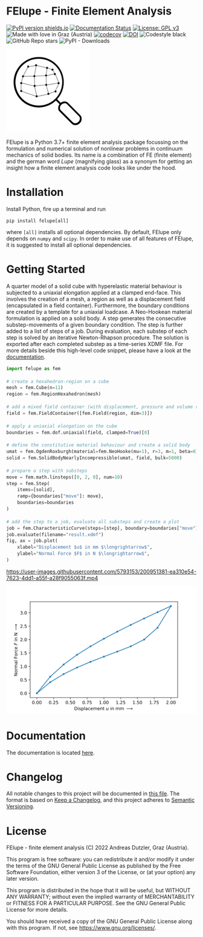 # FElupe - Finite Element Analysis

[![PyPI version shields.io](https://img.shields.io/pypi/v/felupe.svg)](https://pypi.python.org/pypi/felupe/) [![Documentation Status](https://readthedocs.org/projects/felupe/badge/?version=latest)](https://felupe.readthedocs.io/en/latest/?badge=latest) [![License: GPL v3](https://img.shields.io/badge/License-GPLv3-blue.svg)](https://www.gnu.org/licenses/gpl-3.0) ![Made with love in Graz (Austria)](https://img.shields.io/badge/Made%20with%20%E2%9D%A4%EF%B8%8F%20in-Graz%20(Austria)-0c674a) [![codecov](https://codecov.io/gh/adtzlr/felupe/branch/main/graph/badge.svg?token=J2QP6Y6LVH)](https://codecov.io/gh/adtzlr/felupe) [![DOI](https://zenodo.org/badge/360657894.svg)](https://zenodo.org/badge/latestdoi/360657894) ![Codestyle black](https://img.shields.io/badge/code%20style-black-black) ![GitHub Repo stars](https://img.shields.io/github/stars/adtzlr/felupe?logo=github) ![PyPI - Downloads](https://img.shields.io/pypi/dm/felupe)

<img src="https://raw.githubusercontent.com/adtzlr/felupe/main/docs/_static/logo_light.svg" width="220px"/>

FElupe is a Python 3.7+ finite element analysis package focussing on the formulation and numerical solution of nonlinear problems in continuum mechanics of solid bodies. Its name is a combination of FE (finite element) and the german word *Lupe* (magnifying glass) as a synonym for getting an insight how a finite element analysis code looks like under the hood.

# Installation
Install Python, fire up a terminal and run

```shell
pip install felupe[all]
```

where `[all]` installs all optional dependencies. By default, FElupe only depends on `numpy` and `scipy`. In order to make use of all features of FElupe, it is suggested to install all optional dependencies.

# Getting Started
A quarter model of a solid cube with hyperelastic material behaviour is subjected to a uniaxial elongation applied at a clamped end-face. This involves the creation of a mesh, a region as well as a displacement field (encapsulated in a field container). Furthermore, the boundary conditions are created by a template for a uniaxial loadcase. A Neo-Hookean material formulation is applied on a solid body. A step generates the consecutive substep-movements of a given boundary condition. The step is further added to a list of steps of a job. During evaluation, each substep of each step is solved by an iterative Newton-Rhapson procedure. The solution is exported after each completed substep as a time-series XDMF file. For more details beside this high-level code snippet, please have a look at the [documentation](https://felupe.readthedocs.io/en/latest/?badge=latest).

```python
import felupe as fem

# create a hexahedron-region on a cube
mesh = fem.Cube(n=11)
region = fem.RegionHexahedron(mesh)

# add a mixed field container (with displacement, pressure and volume ratio)
field = fem.FieldContainer([fem.Field(region, dim=3)])

# apply a uniaxial elongation on the cube
boundaries = fem.dof.uniaxial(field, clamped=True)[0]

# define the constitutive material behaviour and create a solid body
umat = fem.OgdenRoxburgh(material=fem.NeoHooke(mu=1), r=3, m=1, beta=0)
solid = fem.SolidBodyNearlyIncompressible(umat, field, bulk=5000)

# prepare a step with substeps
move = fem.math.linsteps([0, 2, 0], num=10)
step = fem.Step(
    items=[solid], 
    ramp={boundaries["move"]: move}, 
    boundaries=boundaries
)

# add the step to a job, evaluate all substeps and create a plot
job = fem.CharacteristicCurve(steps=[step], boundary=boundaries["move"])
job.evaluate(filename="result.xdmf")
fig, ax = job.plot(
    xlabel="Displacement $u$ in mm $\longrightarrow$",
    ylabel="Normal Force $F$ in N $\longrightarrow$",
)
```

https://user-images.githubusercontent.com/5793153/200951381-ea310e54-7623-4dd1-a55f-a28f9055063f.mp4

<img src="https://raw.githubusercontent.com/adtzlr/felupe/main/docs/_static/readme_characteristic_curve.svg" width="600px"/>

# Documentation
The documentation is located [here](https://felupe.readthedocs.io/en/latest/?badge=latest).

# Changelog
All notable changes to this project will be documented in [this file](CHANGELOG.md). The format is based on [Keep a Changelog](https://keepachangelog.com/en/1.0.0/), and this project adheres to [Semantic Versioning](https://semver.org/spec/v2.0.0.html).

# License
FElupe - finite element analysis (C) 2022 Andreas Dutzler, Graz (Austria).

This program is free software: you can redistribute it and/or modify it under the terms of the GNU General Public License as published by the Free Software Foundation, either version 3 of the License, or (at your option) any later version.

This program is distributed in the hope that it will be useful, but WITHOUT ANY WARRANTY; without even the implied warranty of MERCHANTABILITY or FITNESS FOR A PARTICULAR PURPOSE. See the GNU General Public License for more details.

You should have received a copy of the GNU General Public License along with this program. If not, see <https://www.gnu.org/licenses/>.
